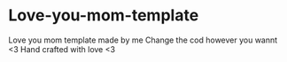 # Love-you-mom-template
Love you mom template made by me Change the cod however you wannt &lt;3
Hand crafted with love <3
